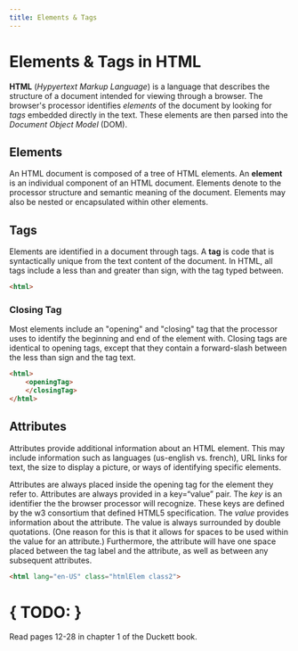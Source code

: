 ```yaml
---
title: Elements & Tags
---
```

# Elements & Tags in HTML

**HTML** (_Hypyertext Markup Language_) is a language that describes the structure of a document intended for viewing through a browser.
The browser's processor identifies _elements_ of the document by looking for _tags_ embedded directly in the text.
These elements are then parsed into the _Document Object Model_ (DOM).

## Elements
An HTML document is composed of a tree of HTML elements. An **element** is an individual component of an HTML document. Elements denote to the processor structure and semantic meaning of the document. Elements may also be nested or encapsulated within other elements.

## Tags
Elements are identified in a document through tags. A **tag** is code that is syntactically unique from the text content of the document. In HTML, all tags include a less than and greater than sign, with the tag typed between.

```html
<html>
```

### Closing Tag
Most elements include an "opening" and "closing" tag that the processor uses to identify the beginning and end of the element with. Closing tags are identical to opening tags, except that they contain a forward-slash between the less than sign and the tag text.

```html
<html>
    <openingTag>
    </closingTag>
</html>
```

## Attributes
Attributes provide additional information about an HTML element. This may include information such as languages (us-english vs. french), URL links for text, the size to display a picture, or ways of identifying specific elements.

Attributes are always placed inside the opening tag for the element they refer to. Attributes are always provided in a key=“value” pair. The _key_ is an identifier the the browser processor will recognize. These keys are defined by the w3 consortium that defined HTML5 specification. The _value_ provides information about the attribute. The value is always surrounded by double quotations. (One reason for this is that it allows for spaces to be used within the value for an attribute.) Furthermore, the attribute will have one space placed between the tag label and the attribute, as well as between any subsequent attributes.

```html
<html lang="en-US" class="htmlElem class2">
```

# { TODO: }
Read pages 12-28 in chapter 1 of the Duckett book.
